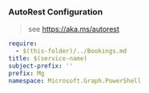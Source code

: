 ### AutoRest Configuration

> see https://aka.ms/autorest

``` yaml
require:
  - $(this-folder)/../Bookings.md
title: $(service-name)
subject-prefix: ''
prefix: Mg
namespace: Microsoft.Graph.PowerShell
```

